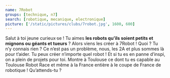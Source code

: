 ```yaml
---
name: 7Robot
groups: [technique, n7]
search: [robotique, mecanique, electronique]
picture: ['/static/pictures/clubs/7robot.jpg', 1600, 600]
---
```

Salut à toi jeune curieux·se ! Tu aimes **les robots qu’ils soient petits et mignons ou géants et tueurs** ? Alors viens les créer à 7Robot ! Quoi ? Tu n’y connais rien ? Ce n’est pas un problème, nous, les 2A et plus sommes là pour t’aider. Tu peux créer n’importe quel robot ! Et si tu es en panne d’inspi, on a plein de projets pour toi. Montre à Toulouse ce dont tu es capable au Toulouse Robot Race et même à la France entière à le coupe de France de robotique ! Qu’attends-tu ?
